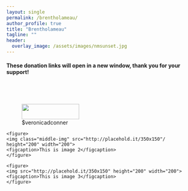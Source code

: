 ```yaml
---
layout: single
permalink: /brentholameau/
author_profile: true
title: "Brentholameau"
tagline: ""
header:
  overlay_image: /assets/images/nmsunset.jpg
---
```


#### These donation links will open in a new window, thank you for your support!



<figure style="width: 150px">
  <a href="https://paypal.me/veronicadconner" target="_blank"><img src="{{ site.url }}{{ site.baseurl }}/assets/images/paypal.png" alt="" /></a>
</figure>

<figure style="width: 150px">
  <a href="https://cash.app/$veronicadconner" target="_blank"><img src="{{ site.url }}{{ site.baseurl }}/assets/images/cashapp.png" alt="" /></a>
</figure>

<figure style="width: 150px">
  <a href="https://venmo.com/Veronica-Conner-2" target="_blank"><img src="{{ site.url }}{{ site.baseurl }}/assets/images/venmo.png" alt="" /></a>
</figure>


<!DOCTYPE html>
<html>
<head>
<meta charset="utf-8">
<title></title>
<style>
  .container {
      display:inline-block;
  }
</style>
</head>
<body>

  <div class="container">
    <figure>
    <a href="https://cash.app/$veronicadconner" target="_blank"><img src="{{ site.url }}{{ site.baseurl }}/assets/images/cashapp.png" alt="" height="40" width="150" /></a>
    <figcaption>$veronicadconner</figcaption>
    </figure>

    <figure>
    <img class="middle-img" src="http://placehold.it/350x150"/ height="200" width="200">
    <figcaption>This is image 2</figcaption>
    </figure>

    <figure>
    <img src="http://placehold.it/350x150" height="200" width="200">
    <figcaption>This is image 3</figcaption>
    </figure>

  </div>
</body>
</html>
